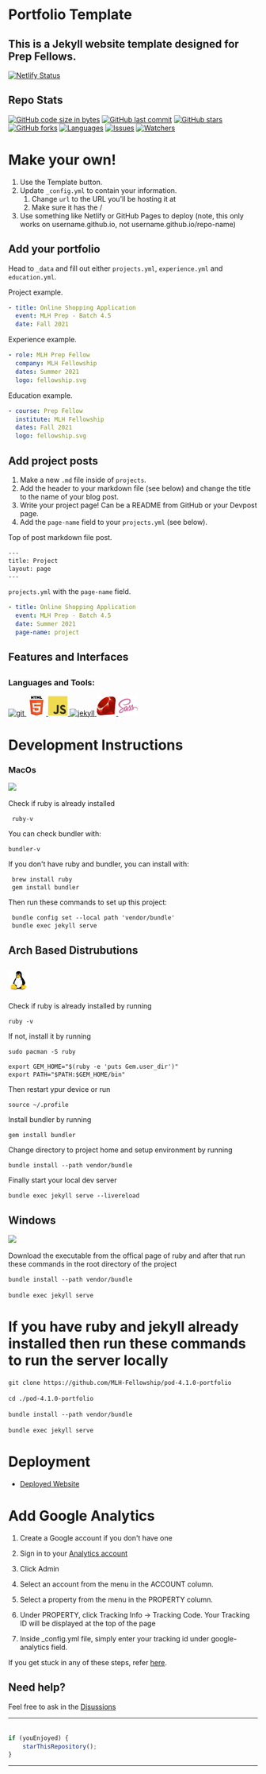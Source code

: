 # Portfolio Template
## This is a Jekyll website template designed for Prep Fellows.
[![Netlify Status](https://api.netlify.com/api/v1/badges/8984d1fb-7164-422a-b2e8-b4d193bb9b06/deploy-status)](https://app.netlify.com/sites/prep-pod-4-1-0/deploys)
## Repo Stats


[![GitHub code size in bytes](https://img.shields.io/github/languages/code-size/MLH-Fellowship/pod-4.1.0-portfolio?logo=github&style=for-the-badge)](https://github.com/MLH-Fellowship/pod-4.1.0-portfolio/) 
[![GitHub last commit](https://img.shields.io/github/last-commit/MLH-Fellowship/pod-4.1.0-portfolio?style=for-the-badge&logo=git)](https://github.com/MLH-Fellowship/pod-4.1.0-portfolio/) 
[![GitHub stars](https://img.shields.io/github/stars/MLH-Fellowship/pod-4.1.0-portfolio?style=for-the-badge)](https://github.com/MLH-Fellowship/pod-4.1.0-portfolio/stargazers)  
[![GitHub forks](https://img.shields.io/github/forks/MLH-Fellowship/pod-4.1.0-portfolio?style=for-the-badge&logo=git)](https://github.com/MLH-Fellowship/pod-4.1.0-portfolio/network)
[![Languages](https://img.shields.io/github/languages/count/MLH-Fellowship/pod-4.1.0-portfolio?style=for-the-badge)](https://github.com/MLH-Fellowship/pod-4.1.0-portfolio)
[![Issues](https://img.shields.io/github/issues/MLH-Fellowship/pod-4.1.0-portfolio?style=for-the-badge&label=Issues)](https://github.com/MLH-Fellowship/pod-4.1.0-portfolio)
[![Watchers](	https://img.shields.io/github/watchers/MLH-Fellowship/pod-4.1.0-portfolio?label=Watch&style=for-the-badge)](https://github.com/MLH-Fellowship/pod-4.1.0-portfolio/) 


# Make your own!

1. Use the Template button.
2. Update `_config.yml` to contain your information.
    1. Change `url` to the URL you'll be hosting it at
    2. Make sure it has the /
3. Use something like Netlify or GitHub Pages to deploy (note, this only works on username.github.io, not username.github.io/repo-name)

## Add your portfolio

Head to `_data` and fill out either `projects.yml`, `experience.yml` and `education.yml`.

Project example.
```yaml
- title: Online Shopping Application
  event: MLH Prep - Batch 4.5
  date: Fall 2021
```

Experience example.
```yaml
- role: MLH Prep Fellow
  company: MLH Fellowship
  dates: Summer 2021
  logo: fellowship.svg
```

Education example.
```yaml
- course: Prep Fellow
  institute: MLH Fellowship
  dates: Fall 2021
  logo: fellowship.svg
```
## Add project posts

1. Make a new `.md` file inside of `projects`.
2. Add the header to your markdown file (see below) and change the title to the name of your blog post.
3. Write your project page! Can be a README from GitHub or your Devpost page.
4. Add the `page-name` field to your `projects.yml` (see below).

Top of post markdown file post.
```
---
title: Project
layout: page
---
```

`projects.yml` with the `page-name` field.

```yaml
- title: Online Shopping Application
  event: MLH Prep - Batch 4.5
  date: Summer 2021
  page-name: project
```

## Features and Interfaces



## <h3 align="left">Languages and Tools:</h3>  
<p align="left"> <a href="https://git-scm.com/" target="_blank"> <img src="https://www.vectorlogo.zone/logos/git-scm/git-scm-icon.svg" alt="git" width="40" height="40"/> </a> <a href="https://www.w3.org/html/" target="_blank"> <img src="https://raw.githubusercontent.com/devicons/devicon/master/icons/html5/html5-original-wordmark.svg" alt="html5" width="40" height="40"/> </a> <a href="https://developer.mozilla.org/en-US/docs/Web/JavaScript" target="_blank"> <img src="https://raw.githubusercontent.com/devicons/devicon/master/icons/javascript/javascript-original.svg" alt="javascript" width="40" height="40"/> </a> <a href="https://jekyllrb.com/" target="_blank"> <img src="https://www.vectorlogo.zone/logos/jekyllrb/jekyllrb-icon.svg" alt="jekyll" width="40" height="40"/> </a> <a href="https://www.ruby-lang.org/en/" target="_blank"> <img src="https://raw.githubusercontent.com/devicons/devicon/master/icons/ruby/ruby-original.svg" alt="ruby" width="40" height="40"/> </a> <a href="https://sass-lang.com" target="_blank"> <img src="https://raw.githubusercontent.com/devicons/devicon/master/icons/sass/sass-original.svg" alt="sass" width="40" height="40"/> </a> </p>


# Development Instructions

### MacOs 
<img src="https://img.icons8.com/color/48/000000/mac-logo.png"/>

Check if ruby is already installed
```
 ruby-v
```
You can check bundler with:
```
bundler-v
```
If you don't have ruby and bundler, you can install with:
```
 brew install ruby
 gem install bundler
```
Then run these commands to set up this project:
```
 bundle config set --local path 'vendor/bundle'
 bundle exec jekyll serve
```

## Arch Based Distrubutions 
## <a href="https://www.linux.org/" target="_blank"> <img src="https://raw.githubusercontent.com/devicons/devicon/master/icons/linux/linux-original.svg" alt="linux" width="40" height="40"/> </a> 

Check if ruby is already installed by running 
```
ruby -v
```

If not, install it by running 
```
sudo pacman -S ruby
```

```
export GEM_HOME="$(ruby -e 'puts Gem.user_dir')"
export PATH="$PATH:$GEM_HOME/bin"

```

Then restart ypur device or run 
```
source ~/.profile
````

Install bundler by running 
```
gem install bundler
```

Change directory to project home and setup environment by running 
```
bundle install --path vendor/bundle
```

Finally start your local dev server 
```
bundle exec jekyll serve --livereload
```
## Windows
<img src="https://img.icons8.com/color/30/000000/windows-10.png"/>

Download the executable from the offical page of ruby and after that run these commands in the root directory of the project
```
bundle install --path vendor/bundle

bundle exec jekyll serve
 ```









# **If you have ruby and jekyll already installed then run these commands to run the server locally**

 
``` 
git clone https://github.com/MLH-Fellowship/pod-4.1.0-portfolio 

cd ./pod-4.1.0-portfolio

bundle install --path vendor/bundle

bundle exec jekyll serve
 ```
  



# Deployment

- [Deployed Website](prep-pod-4-1-0.netlify.app)


# Add Google Analytics

1. Create a Google account if you don't have one

2. Sign in to your [Analytics account](https://analytics.google.com/)

3. Click Admin

4. Select an account from the menu in the ACCOUNT column.

5. Select a property from the menu in the PROPERTY column.

6. Under PROPERTY, click Tracking Info -> Tracking Code. Your Tracking ID will be displayed at the top of the page

7. Inside _config.yml file, simply enter your tracking id under google-analytics field.

If you get stuck in any of these steps, refer [here](https://support.google.com/analytics/answer/1008080).

## Need help?

Feel free to ask in the  [Disussions](https://github.com/MLH-Fellowship/pod-4.1.0-portfolio) 



---------

```javascript

if (youEnjoyed) {
    starThisRepository();
}

```

-----------
